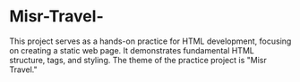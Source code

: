 # Misr-Travel-
This project serves as a hands-on practice for HTML development, focusing on creating a static web page. It demonstrates fundamental HTML structure, tags, and styling. The theme of the practice project is "Misr Travel."
